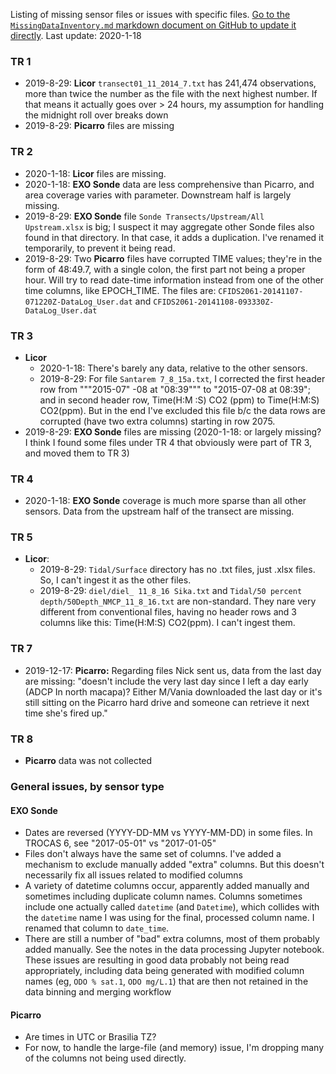 Listing of missing sensor files or issues with specific files. [Go to the `MissingDataInventory.md` markdown document on GitHub to update it directly](https://github.com/emiliom/TROCAS/blob/master/MissingDataInventory.md). Last update: 2020-1-18

### TR 1
- 2019-8-29: **Licor** `transect01_11_2014_7.txt` has 241,474 observations, more than twice the number as the file with the next highest number. If that means it actually goes over > 24 hours, my assumption for handling the midnight roll over breaks down
- 2019-8-29: **Picarro** files are missing

### TR 2
- 2020-1-18: **Licor** files are missing.
- 2020-1-18: **EXO Sonde** data are less comprehensive than Picarro, and area coverage varies with parameter. Downstream half is largely missing.
- 2019-8-29: **EXO Sonde** file `Sonde Transects/Upstream/All Upstream.xlsx` is big; I suspect it may aggregate other Sonde files also found in that directory. In that case, it adds a duplication. I've renamed it temporarily, to prevent it being read.
- 2019-8-29: Two **Picarro** files have corrupted TIME values; they're in the form of 48:49.7, with a single colon, the first part not being a proper hour. Will try to read date-time information instead from one of the other time columns, like EPOCH_TIME. The files are: `CFIDS2061-20141107-071220Z-DataLog_User.dat` and `CFIDS2061-20141108-093330Z-DataLog_User.dat`

### TR 3
- **Licor**
  - 2020-1-18: There's barely any data, relative to the other sensors.
  - 2019-8-29: For file `Santarem 7_8_15a.txt`, I corrected the first header row from """2015-07" -08 at "08:39""" to "2015-07-08 at 08:39"; and in second header row, Time(H:M        :S)  CO2    (ppm) to Time(H:M:S)  CO2(ppm). But in the end I've excluded this file b/c the data rows are corrupted (have two extra columns) starting in row 2075.
- 2019-8-29: **EXO Sonde** files are missing (2020-1-18: or largely missing? I think I found some files under TR 4 that obviously were part of TR 3, and moved them to TR 3)

### TR 4
- 2020-1-18: **EXO Sonde** coverage is much more sparse than all other sensors. Data from the upstream half of the transect are missing.

### TR 5
- **Licor**:
  - 2019-8-29: `Tidal/Surface` directory has no .txt files, just .xlsx files. So, I can't ingest it as the other files.
  - 2019-8-29: `diel/diel_ 11_8_16 Sika.txt` and `Tidal/50 percent depth/50Depth_NMCP_11_8_16.txt` are non-standard. They nare very different from conventional files, having no header rows and 3 columns like this: <incremental int counter>  Time(H:M:S)   CO2(ppm). I can't ingest them.

### TR 7
- 2019-12-17: **Picarro:** Regarding files Nick sent us, data from the last day are missing: "doesn't include the very last day since I left a day early (ADCP In north macapa)? Either M/Vania downloaded the last day or it's still sitting on the Picarro hard drive and someone can retrieve it next time she's fired up."

### TR 8
- **Picarro** data was not collected


### General issues, by sensor type
#### EXO Sonde
- Dates are reversed (YYYY-DD-MM vs YYYY-MM-DD) in some files. In TROCAS 6, see "2017-05-01" vs "2017-01-05"
- Files don't always have the same set of columns. I've added a mechanism to exclude manually added "extra" columns. But this doesn't necessarily fix all issues related to modified columns
- A variety of datetime columns occur, apparently added manually and sometimes including duplicate column names. Columns sometimes include one actually called `datetime` (and `Datetime`), which collides with the `datetime` name I was using for the final, processed column name. I renamed that column to `date_time`.
- There are still a number of "bad" extra columns, most of them probably added manually. See the notes in the data processing Jupyter notebook. These issues are resulting in good data probably not being read appropriately, including data being generated with modified column names (eg, `ODO % sat.1`, `ODO mg/L.1`) that are then not retained in the data binning and merging workflow

#### Picarro
- Are times in UTC or Brasilia TZ?
- For now, to handle the large-file (and memory) issue, I'm dropping many of the columns not being used directly.
